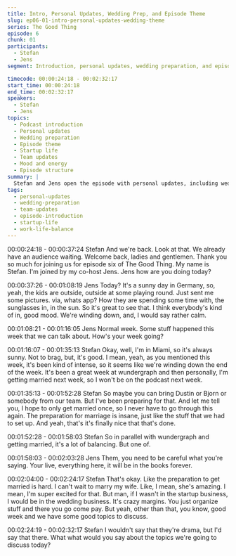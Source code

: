 ```yaml
---
title: Intro, Personal Updates, Wedding Prep, and Episode Theme
slug: ep06-01-intro-personal-updates-wedding-theme
series: The Good Thing
episode: 6
chunk: 01
participants:
  - Stefan
  - Jens
segment: Introduction, personal updates, wedding preparation, and episode theme

timecode: 00:00:24:18 - 00:02:32:17
start_time: 00:00:24:18
end_time: 00:02:32:17
speakers:
  - Stefan
  - Jens
topics:
  - Podcast introduction
  - Personal updates
  - Wedding preparation
  - Episode theme
  - Startup life
  - Team updates
  - Mood and energy
  - Episode structure
summary: |
  Stefan and Jens open the episode with personal updates, including wedding preparations and team news. They set the stage for the episode's main theme and discuss the mood and energy at the end of the week.
tags:
  - personal-updates
  - wedding-preparation
  - team-updates
  - episode-introduction
  - startup-life
  - work-life-balance
---
```


00:00:24:18 - 00:00:37:24
Stefan
And we're back. Look at that. We already have an audience waiting. Welcome back, ladies and
gentlemen. Thank you so much for joining us for episode six of The Good Thing. My name is
Stefan. I'm joined by my co-host Jens. Jens how are you doing today?

00:00:37:26 - 00:01:08:19
Jens
Today? It's a sunny day in Germany, so, yeah, the kids are outside, outside at some playing
round. Just sent me some pictures. via, whats app? How they are spending some time with, the
sunglasses in, in the sun. So it's great to see that. I think everybody's kind of in, good mood.
We're winding down, and, I would say rather calm.

00:01:08:21 - 00:01:16:05
Jens
Normal week. Some stuff happened this week that we can talk about. How's your week going?

00:01:16:07 - 00:01:35:13
Stefan
Okay, well, I'm in Miami, so it's always sunny. Not to brag, but, it's good. I mean, yeah, as you
mentioned this week, it's been kind of intense, so it seems like we're winding down the end of
the week. It's been a great week at wundergraph and then personally, I'm getting married next
week, so I won't be on the podcast next week.

00:01:35:13 - 00:01:52:28
Stefan
So maybe you can bring Dustin or Bjorn or somebody from our team. But I've been preparing
for that. And let me tell you, I hope to only get married once, so I never have to go through this
again. The preparation for marriage is insane, just like the stuff that we had to set up. And yeah,
that's it's finally nice that that's done.

00:01:52:28 - 00:01:58:03
Stefan
So in parallel with wundergraph and getting married, it's a lot of balancing. But one of.

00:01:58:03 - 00:02:03:28
Jens
Them, you need to be careful what you're saying. Your live, everything here, it will be in the
books forever.

00:02:04:00 - 00:02:24:17
Stefan
That's okay. Like the preparation to get married is hard. I can't wait to marry my wife. Like, I
mean, she's amazing. I mean, I'm super excited for that. But man, if I wasn't in the startup
business, I would be in the wedding business. It's crazy margins. You just organize stuff and
there you go come pay. But yeah, other than that, you know, good week and we have some
good topics to discuss.

00:02:24:19 - 00:02:32:17
Stefan
I wouldn't say that they're drama, but I'd say that there. What what would you say about the
topics we're going to discuss today?
